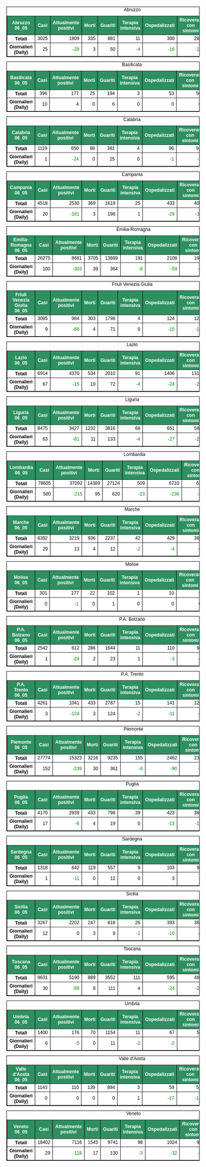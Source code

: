 <table style=" color:black; font-size:12; font-family:arial; text-align:center; " cellpadding="2.5" cellspacing="0" border="1" bordercolor="black" bgcolor="#FFFFFF">
			<caption>Abruzzo</caption>
			<tr style="color:#FFFFFF;background:#2E9061">
				<th>Abruzzo 06_05</th>
				<th>Casi</th>
				<th>Attualmente positivi</th>
				<th>Morti</th>
				<th>Guariti</th>
				<th>Terapia intensiva</th>
				<th>Ospedalizzati</th>
				<th>Ricoverati con sintomi</th>
				<th>Isolamento domiciliare</th>
				<th>Tamponi</th>
			</tr>
			<tr>
				<th>Totali</th>
				<td align="right"> 3025</td>
				<td align="right"> 1809</td>
				<td align="right"> 335</td>
				<td align="right"> 881</td>
				<td align="right"> 11</td>
				<td align="right"> 300</td>
				<td align="right"> 289</td>
				<td align="right"> 1509</td>
				<td align="right"> 42489</td>
			</tr>
			<tr>
				<th>Giornalieri (Daily)</th>
				<td align="right"> 25</td>
				<td align="right" style=" color:green; "> -28</td>
				<td align="right"> 3</td>
				<td align="right"> 50</td>
				<td align="right" style=" color:green; "> -4</td>
				<td align="right" style=" color:green; "> -16</td>
				<td align="right" style=" color:green; "> -12</td>
				<td align="right" style=" color:green; "> -12</td>
				<td align="right"> 1381</td>
			</tr>
</table>

<table style=" color:black; font-size:12; font-family:arial; text-align:center; " cellpadding="2.5" cellspacing="0" border="1" bordercolor="black" bgcolor="#FFFFFF">
			<caption>Basilicata</caption>
			<tr style="color:#FFFFFF;background:#2E9061">
				<th>Basilicata 06_05</th>
				<th>Casi</th>
				<th>Attualmente positivi</th>
				<th>Morti</th>
				<th>Guariti</th>
				<th>Terapia intensiva</th>
				<th>Ospedalizzati</th>
				<th>Ricoverati con sintomi</th>
				<th>Isolamento domiciliare</th>
				<th>Tamponi</th>
			</tr>
			<tr>
				<th>Totali</th>
				<td align="right"> 396</td>
				<td align="right"> 177</td>
				<td align="right"> 25</td>
				<td align="right"> 194</td>
				<td align="right"> 3</td>
				<td align="right"> 53</td>
				<td align="right"> 50</td>
				<td align="right"> 124</td>
				<td align="right"> 15476</td>
			</tr>
			<tr>
				<th>Giornalieri (Daily)</th>
				<td align="right"> 10</td>
				<td align="right"> 4</td>
				<td align="right"> 0</td>
				<td align="right"> 6</td>
				<td align="right"> 0</td>
				<td align="right"> 0</td>
				<td align="right"> 0</td>
				<td align="right"> 4</td>
				<td align="right"> 575</td>
			</tr>
</table>

<table style=" color:black; font-size:12; font-family:arial; text-align:center; " cellpadding="2.5" cellspacing="0" border="1" bordercolor="black" bgcolor="#FFFFFF">
			<caption>Calabria</caption>
			<tr style="color:#FFFFFF;background:#2E9061">
				<th>Calabria 06_05</th>
				<th>Casi</th>
				<th>Attualmente positivi</th>
				<th>Morti</th>
				<th>Guariti</th>
				<th>Terapia intensiva</th>
				<th>Ospedalizzati</th>
				<th>Ricoverati con sintomi</th>
				<th>Isolamento domiciliare</th>
				<th>Tamponi</th>
			</tr>
			<tr>
				<th>Totali</th>
				<td align="right"> 1119</td>
				<td align="right"> 650</td>
				<td align="right"> 88</td>
				<td align="right"> 381</td>
				<td align="right"> 4</td>
				<td align="right"> 96</td>
				<td align="right"> 92</td>
				<td align="right"> 554</td>
				<td align="right"> 40509</td>
			</tr>
			<tr>
				<th>Giornalieri (Daily)</th>
				<td align="right"> 1</td>
				<td align="right" style=" color:green; "> -24</td>
				<td align="right"> 0</td>
				<td align="right"> 25</td>
				<td align="right"> 0</td>
				<td align="right" style=" color:green; "> -1</td>
				<td align="right" style=" color:green; "> -1</td>
				<td align="right" style=" color:green; "> -23</td>
				<td align="right"> 1071</td>
			</tr>
</table>

<table style=" color:black; font-size:12; font-family:arial; text-align:center; " cellpadding="2.5" cellspacing="0" border="1" bordercolor="black" bgcolor="#FFFFFF">
			<caption>Campania</caption>
			<tr style="color:#FFFFFF;background:#2E9061">
				<th>Campania 06_05</th>
				<th>Casi</th>
				<th>Attualmente positivi</th>
				<th>Morti</th>
				<th>Guariti</th>
				<th>Terapia intensiva</th>
				<th>Ospedalizzati</th>
				<th>Ricoverati con sintomi</th>
				<th>Isolamento domiciliare</th>
				<th>Tamponi</th>
			</tr>
			<tr>
				<th>Totali</th>
				<td align="right"> 4518</td>
				<td align="right"> 2530</td>
				<td align="right"> 369</td>
				<td align="right"> 1619</td>
				<td align="right"> 25</td>
				<td align="right"> 433</td>
				<td align="right"> 408</td>
				<td align="right"> 2097</td>
				<td align="right"> 93068</td>
			</tr>
			<tr>
				<th>Giornalieri (Daily)</th>
				<td align="right"> 20</td>
				<td align="right" style=" color:green; "> -181</td>
				<td align="right"> 3</td>
				<td align="right"> 198</td>
				<td align="right"> 1</td>
				<td align="right" style=" color:green; "> -29</td>
				<td align="right" style=" color:green; "> -30</td>
				<td align="right" style=" color:green; "> -152</td>
				<td align="right"> 2525</td>
			</tr>
</table>

<table style=" color:black; font-size:12; font-family:arial; text-align:center; " cellpadding="2.5" cellspacing="0" border="1" bordercolor="black" bgcolor="#FFFFFF">
			<caption>Emilia-Romagna</caption>
			<tr style="color:#FFFFFF;background:#2E9061">
				<th>Emilia-Romagna 06_05</th>
				<th>Casi</th>
				<th>Attualmente positivi</th>
				<th>Morti</th>
				<th>Guariti</th>
				<th>Terapia intensiva</th>
				<th>Ospedalizzati</th>
				<th>Ricoverati con sintomi</th>
				<th>Isolamento domiciliare</th>
				<th>Tamponi</th>
			</tr>
			<tr>
				<th>Totali</th>
				<td align="right"> 26275</td>
				<td align="right"> 8681</td>
				<td align="right"> 3705</td>
				<td align="right"> 13889</td>
				<td align="right"> 191</td>
				<td align="right"> 2108</td>
				<td align="right"> 1917</td>
				<td align="right"> 6573</td>
				<td align="right"> 206166</td>
			</tr>
			<tr>
				<th>Giornalieri (Daily)</th>
				<td align="right"> 100</td>
				<td align="right" style=" color:green; "> -303</td>
				<td align="right"> 39</td>
				<td align="right"> 364</td>
				<td align="right" style=" color:green; "> -8</td>
				<td align="right" style=" color:green; "> -59</td>
				<td align="right" style=" color:green; "> -51</td>
				<td align="right" style=" color:green; "> -244</td>
				<td align="right"> 5739</td>
			</tr>
</table>

<table style=" color:black; font-size:12; font-family:arial; text-align:center; " cellpadding="2.5" cellspacing="0" border="1" bordercolor="black" bgcolor="#FFFFFF">
			<caption>Friuli Venezia Giulia</caption>
			<tr style="color:#FFFFFF;background:#2E9061">
				<th>Friuli Venezia Giulia 06_05</th>
				<th>Casi</th>
				<th>Attualmente positivi</th>
				<th>Morti</th>
				<th>Guariti</th>
				<th>Terapia intensiva</th>
				<th>Ospedalizzati</th>
				<th>Ricoverati con sintomi</th>
				<th>Isolamento domiciliare</th>
				<th>Tamponi</th>
			</tr>
			<tr>
				<th>Totali</th>
				<td align="right"> 3085</td>
				<td align="right"> 984</td>
				<td align="right"> 303</td>
				<td align="right"> 1798</td>
				<td align="right"> 4</td>
				<td align="right"> 124</td>
				<td align="right"> 120</td>
				<td align="right"> 860</td>
				<td align="right"> 78510</td>
			</tr>
			<tr>
				<th>Giornalieri (Daily)</th>
				<td align="right"> 9</td>
				<td align="right" style=" color:green; "> -66</td>
				<td align="right"> 4</td>
				<td align="right"> 71</td>
				<td align="right"> 0</td>
				<td align="right" style=" color:green; "> -10</td>
				<td align="right" style=" color:green; "> -10</td>
				<td align="right" style=" color:green; "> -56</td>
				<td align="right"> 3089</td>
			</tr>
</table>

<table style=" color:black; font-size:12; font-family:arial; text-align:center; " cellpadding="2.5" cellspacing="0" border="1" bordercolor="black" bgcolor="#FFFFFF">
			<caption>Lazio</caption>
			<tr style="color:#FFFFFF;background:#2E9061">
				<th>Lazio 06_05</th>
				<th>Casi</th>
				<th>Attualmente positivi</th>
				<th>Morti</th>
				<th>Guariti</th>
				<th>Terapia intensiva</th>
				<th>Ospedalizzati</th>
				<th>Ricoverati con sintomi</th>
				<th>Isolamento domiciliare</th>
				<th>Tamponi</th>
			</tr>
			<tr>
				<th>Totali</th>
				<td align="right"> 6914</td>
				<td align="right"> 4370</td>
				<td align="right"> 534</td>
				<td align="right"> 2010</td>
				<td align="right"> 91</td>
				<td align="right"> 1406</td>
				<td align="right"> 1315</td>
				<td align="right"> 2964</td>
				<td align="right"> 157307</td>
			</tr>
			<tr>
				<th>Giornalieri (Daily)</th>
				<td align="right"> 67</td>
				<td align="right" style=" color:green; "> -15</td>
				<td align="right"> 10</td>
				<td align="right"> 72</td>
				<td align="right" style=" color:green; "> -4</td>
				<td align="right" style=" color:green; "> -24</td>
				<td align="right" style=" color:green; "> -20</td>
				<td align="right"> 9</td>
				<td align="right"> 4014</td>
			</tr>
</table>

<table style=" color:black; font-size:12; font-family:arial; text-align:center; " cellpadding="2.5" cellspacing="0" border="1" bordercolor="black" bgcolor="#FFFFFF">
			<caption>Liguria</caption>
			<tr style="color:#FFFFFF;background:#2E9061">
				<th>Liguria 06_05</th>
				<th>Casi</th>
				<th>Attualmente positivi</th>
				<th>Morti</th>
				<th>Guariti</th>
				<th>Terapia intensiva</th>
				<th>Ospedalizzati</th>
				<th>Ricoverati con sintomi</th>
				<th>Isolamento domiciliare</th>
				<th>Tamponi</th>
			</tr>
			<tr>
				<th>Totali</th>
				<td align="right"> 8475</td>
				<td align="right"> 3427</td>
				<td align="right"> 1232</td>
				<td align="right"> 3816</td>
				<td align="right"> 68</td>
				<td align="right"> 651</td>
				<td align="right"> 583</td>
				<td align="right"> 2776</td>
				<td align="right"> 57622</td>
			</tr>
			<tr>
				<th>Giornalieri (Daily)</th>
				<td align="right"> 63</td>
				<td align="right" style=" color:green; "> -81</td>
				<td align="right"> 11</td>
				<td align="right"> 133</td>
				<td align="right" style=" color:green; "> -4</td>
				<td align="right" style=" color:green; "> -27</td>
				<td align="right" style=" color:green; "> -23</td>
				<td align="right" style=" color:green; "> -54</td>
				<td align="right"> 1530</td>
			</tr>
</table>

<table style=" color:black; font-size:12; font-family:arial; text-align:center; " cellpadding="2.5" cellspacing="0" border="1" bordercolor="black" bgcolor="#FFFFFF">
			<caption>Lombardia</caption>
			<tr style="color:#FFFFFF;background:#2E9061">
				<th>Lombardia 06_05</th>
				<th>Casi</th>
				<th>Attualmente positivi</th>
				<th>Morti</th>
				<th>Guariti</th>
				<th>Terapia intensiva</th>
				<th>Ospedalizzati</th>
				<th>Ricoverati con sintomi</th>
				<th>Isolamento domiciliare</th>
				<th>Tamponi</th>
			</tr>
			<tr>
				<th>Totali</th>
				<td align="right"> 78605</td>
				<td align="right"> 37092</td>
				<td align="right"> 14389</td>
				<td align="right"> 27124</td>
				<td align="right"> 509</td>
				<td align="right"> 6710</td>
				<td align="right"> 6201</td>
				<td align="right"> 30382</td>
				<td align="right"> 425290</td>
			</tr>
			<tr>
				<th>Giornalieri (Daily)</th>
				<td align="right"> 500</td>
				<td align="right" style=" color:green; "> -215</td>
				<td align="right"> 95</td>
				<td align="right"> 620</td>
				<td align="right" style=" color:green; "> -23</td>
				<td align="right" style=" color:green; "> -236</td>
				<td align="right" style=" color:green; "> -213</td>
				<td align="right"> 21</td>
				<td align="right"> 6455</td>
			</tr>
</table>

<table style=" color:black; font-size:12; font-family:arial; text-align:center; " cellpadding="2.5" cellspacing="0" border="1" bordercolor="black" bgcolor="#FFFFFF">
			<caption>Marche</caption>
			<tr style="color:#FFFFFF;background:#2E9061">
				<th>Marche 06_05</th>
				<th>Casi</th>
				<th>Attualmente positivi</th>
				<th>Morti</th>
				<th>Guariti</th>
				<th>Terapia intensiva</th>
				<th>Ospedalizzati</th>
				<th>Ricoverati con sintomi</th>
				<th>Isolamento domiciliare</th>
				<th>Tamponi</th>
			</tr>
			<tr>
				<th>Totali</th>
				<td align="right"> 6392</td>
				<td align="right"> 3219</td>
				<td align="right"> 936</td>
				<td align="right"> 2237</td>
				<td align="right"> 42</td>
				<td align="right"> 429</td>
				<td align="right"> 387</td>
				<td align="right"> 2790</td>
				<td align="right"> 67256</td>
			</tr>
			<tr>
				<th>Giornalieri (Daily)</th>
				<td align="right"> 29</td>
				<td align="right"> 13</td>
				<td align="right"> 4</td>
				<td align="right"> 12</td>
				<td align="right" style=" color:green; "> -2</td>
				<td align="right" style=" color:green; "> -4</td>
				<td align="right" style=" color:green; "> -2</td>
				<td align="right"> 17</td>
				<td align="right"> 1858</td>
			</tr>
</table>

<table style=" color:black; font-size:12; font-family:arial; text-align:center; " cellpadding="2.5" cellspacing="0" border="1" bordercolor="black" bgcolor="#FFFFFF">
			<caption>Molise</caption>
			<tr style="color:#FFFFFF;background:#2E9061">
				<th>Molise 06_05</th>
				<th>Casi</th>
				<th>Attualmente positivi</th>
				<th>Morti</th>
				<th>Guariti</th>
				<th>Terapia intensiva</th>
				<th>Ospedalizzati</th>
				<th>Ricoverati con sintomi</th>
				<th>Isolamento domiciliare</th>
				<th>Tamponi</th>
			</tr>
			<tr>
				<th>Totali</th>
				<td align="right"> 301</td>
				<td align="right"> 177</td>
				<td align="right"> 22</td>
				<td align="right"> 102</td>
				<td align="right"> 1</td>
				<td align="right"> 10</td>
				<td align="right"> 9</td>
				<td align="right"> 167</td>
				<td align="right"> 7528</td>
			</tr>
			<tr>
				<th>Giornalieri (Daily)</th>
				<td align="right"> 0</td>
				<td align="right" style=" color:green; "> -1</td>
				<td align="right"> 0</td>
				<td align="right"> 1</td>
				<td align="right"> 0</td>
				<td align="right"> 0</td>
				<td align="right"> 0</td>
				<td align="right" style=" color:green; "> -1</td>
				<td align="right"> 200</td>
			</tr>
</table>

<table style=" color:black; font-size:12; font-family:arial; text-align:center; " cellpadding="2.5" cellspacing="0" border="1" bordercolor="black" bgcolor="#FFFFFF">
			<caption>P.A. Bolzano</caption>
			<tr style="color:#FFFFFF;background:#2E9061">
				<th>P.A. Bolzano 06_05</th>
				<th>Casi</th>
				<th>Attualmente positivi</th>
				<th>Morti</th>
				<th>Guariti</th>
				<th>Terapia intensiva</th>
				<th>Ospedalizzati</th>
				<th>Ricoverati con sintomi</th>
				<th>Isolamento domiciliare</th>
				<th>Tamponi</th>
			</tr>
			<tr>
				<th>Totali</th>
				<td align="right"> 2542</td>
				<td align="right"> 612</td>
				<td align="right"> 286</td>
				<td align="right"> 1644</td>
				<td align="right"> 11</td>
				<td align="right"> 110</td>
				<td align="right"> 99</td>
				<td align="right"> 502</td>
				<td align="right"> 45264</td>
			</tr>
			<tr>
				<th>Giornalieri (Daily)</th>
				<td align="right"> 1</td>
				<td align="right" style=" color:green; "> -24</td>
				<td align="right"> 2</td>
				<td align="right"> 23</td>
				<td align="right"> 1</td>
				<td align="right" style=" color:green; "> -3</td>
				<td align="right" style=" color:green; "> -4</td>
				<td align="right" style=" color:green; "> -21</td>
				<td align="right"> 591</td>
			</tr>
</table>

<table style=" color:black; font-size:12; font-family:arial; text-align:center; " cellpadding="2.5" cellspacing="0" border="1" bordercolor="black" bgcolor="#FFFFFF">
			<caption>P.A. Trento</caption>
			<tr style="color:#FFFFFF;background:#2E9061">
				<th>P.A. Trento 06_05</th>
				<th>Casi</th>
				<th>Attualmente positivi</th>
				<th>Morti</th>
				<th>Guariti</th>
				<th>Terapia intensiva</th>
				<th>Ospedalizzati</th>
				<th>Ricoverati con sintomi</th>
				<th>Isolamento domiciliare</th>
				<th>Tamponi</th>
			</tr>
			<tr>
				<th>Totali</th>
				<td align="right"> 4261</td>
				<td align="right"> 1041</td>
				<td align="right"> 433</td>
				<td align="right"> 2787</td>
				<td align="right"> 15</td>
				<td align="right"> 141</td>
				<td align="right"> 126</td>
				<td align="right"> 900</td>
				<td align="right"> 42870</td>
			</tr>
			<tr>
				<th>Giornalieri (Daily)</th>
				<td align="right"> 3</td>
				<td align="right" style=" color:green; "> -124</td>
				<td align="right"> 3</td>
				<td align="right"> 124</td>
				<td align="right" style=" color:green; "> -2</td>
				<td align="right" style=" color:green; "> -11</td>
				<td align="right" style=" color:green; "> -9</td>
				<td align="right" style=" color:green; "> -113</td>
				<td align="right"> 809</td>
			</tr>
</table>

<table style=" color:black; font-size:12; font-family:arial; text-align:center; " cellpadding="2.5" cellspacing="0" border="1" bordercolor="black" bgcolor="#FFFFFF">
			<caption>Piemonte</caption>
			<tr style="color:#FFFFFF;background:#2E9061">
				<th>Piemonte 06_05</th>
				<th>Casi</th>
				<th>Attualmente positivi</th>
				<th>Morti</th>
				<th>Guariti</th>
				<th>Terapia intensiva</th>
				<th>Ospedalizzati</th>
				<th>Ricoverati con sintomi</th>
				<th>Isolamento domiciliare</th>
				<th>Tamponi</th>
			</tr>
			<tr>
				<th>Totali</th>
				<td align="right"> 27774</td>
				<td align="right"> 15323</td>
				<td align="right"> 3216</td>
				<td align="right"> 9235</td>
				<td align="right"> 155</td>
				<td align="right"> 2462</td>
				<td align="right"> 2307</td>
				<td align="right"> 12861</td>
				<td align="right"> 181316</td>
			</tr>
			<tr>
				<th>Giornalieri (Daily)</th>
				<td align="right"> 152</td>
				<td align="right" style=" color:green; "> -239</td>
				<td align="right"> 30</td>
				<td align="right"> 361</td>
				<td align="right" style=" color:green; "> -6</td>
				<td align="right" style=" color:green; "> -90</td>
				<td align="right" style=" color:green; "> -84</td>
				<td align="right" style=" color:green; "> -149</td>
				<td align="right"> 5238</td>
			</tr>
</table>

<table style=" color:black; font-size:12; font-family:arial; text-align:center; " cellpadding="2.5" cellspacing="0" border="1" bordercolor="black" bgcolor="#FFFFFF">
			<caption>Puglia</caption>
			<tr style="color:#FFFFFF;background:#2E9061">
				<th>Puglia 06_05</th>
				<th>Casi</th>
				<th>Attualmente positivi</th>
				<th>Morti</th>
				<th>Guariti</th>
				<th>Terapia intensiva</th>
				<th>Ospedalizzati</th>
				<th>Ricoverati con sintomi</th>
				<th>Isolamento domiciliare</th>
				<th>Tamponi</th>
			</tr>
			<tr>
				<th>Totali</th>
				<td align="right"> 4170</td>
				<td align="right"> 2939</td>
				<td align="right"> 433</td>
				<td align="right"> 798</td>
				<td align="right"> 39</td>
				<td align="right"> 423</td>
				<td align="right"> 384</td>
				<td align="right"> 2516</td>
				<td align="right"> 69128</td>
			</tr>
			<tr>
				<th>Giornalieri (Daily)</th>
				<td align="right"> 17</td>
				<td align="right" style=" color:green; "> -6</td>
				<td align="right"> 4</td>
				<td align="right"> 19</td>
				<td align="right"> 0</td>
				<td align="right" style=" color:green; "> -13</td>
				<td align="right" style=" color:green; "> -13</td>
				<td align="right"> 7</td>
				<td align="right"> 1961</td>
			</tr>
</table>

<table style=" color:black; font-size:12; font-family:arial; text-align:center; " cellpadding="2.5" cellspacing="0" border="1" bordercolor="black" bgcolor="#FFFFFF">
			<caption>Sardegna</caption>
			<tr style="color:#FFFFFF;background:#2E9061">
				<th>Sardegna 06_05</th>
				<th>Casi</th>
				<th>Attualmente positivi</th>
				<th>Morti</th>
				<th>Guariti</th>
				<th>Terapia intensiva</th>
				<th>Ospedalizzati</th>
				<th>Ricoverati con sintomi</th>
				<th>Isolamento domiciliare</th>
				<th>Tamponi</th>
			</tr>
			<tr>
				<th>Totali</th>
				<td align="right"> 1318</td>
				<td align="right"> 642</td>
				<td align="right"> 119</td>
				<td align="right"> 557</td>
				<td align="right"> 9</td>
				<td align="right"> 103</td>
				<td align="right"> 94</td>
				<td align="right"> 539</td>
				<td align="right"> 28867</td>
			</tr>
			<tr>
				<th>Giornalieri (Daily)</th>
				<td align="right"> 1</td>
				<td align="right" style=" color:green; "> -11</td>
				<td align="right"> 0</td>
				<td align="right"> 12</td>
				<td align="right"> 0</td>
				<td align="right"> 3</td>
				<td align="right"> 3</td>
				<td align="right" style=" color:green; "> -14</td>
				<td align="right"> 815</td>
			</tr>
</table>

<table style=" color:black; font-size:12; font-family:arial; text-align:center; " cellpadding="2.5" cellspacing="0" border="1" bordercolor="black" bgcolor="#FFFFFF">
			<caption>Sicilia</caption>
			<tr style="color:#FFFFFF;background:#2E9061">
				<th>Sicilia 06_05</th>
				<th>Casi</th>
				<th>Attualmente positivi</th>
				<th>Morti</th>
				<th>Guariti</th>
				<th>Terapia intensiva</th>
				<th>Ospedalizzati</th>
				<th>Ricoverati con sintomi</th>
				<th>Isolamento domiciliare</th>
				<th>Tamponi</th>
			</tr>
			<tr>
				<th>Totali</th>
				<td align="right"> 3267</td>
				<td align="right"> 2202</td>
				<td align="right"> 247</td>
				<td align="right"> 818</td>
				<td align="right"> 26</td>
				<td align="right"> 393</td>
				<td align="right"> 367</td>
				<td align="right"> 1809</td>
				<td align="right"> 91306</td>
			</tr>
			<tr>
				<th>Giornalieri (Daily)</th>
				<td align="right"> 12</td>
				<td align="right"> 0</td>
				<td align="right"> 3</td>
				<td align="right"> 9</td>
				<td align="right" style=" color:green; "> -1</td>
				<td align="right" style=" color:green; "> -10</td>
				<td align="right" style=" color:green; "> -9</td>
				<td align="right"> 10</td>
				<td align="right"> 4140</td>
			</tr>
</table>

<table style=" color:black; font-size:12; font-family:arial; text-align:center; " cellpadding="2.5" cellspacing="0" border="1" bordercolor="black" bgcolor="#FFFFFF">
			<caption>Toscana</caption>
			<tr style="color:#FFFFFF;background:#2E9061">
				<th>Toscana 06_05</th>
				<th>Casi</th>
				<th>Attualmente positivi</th>
				<th>Morti</th>
				<th>Guariti</th>
				<th>Terapia intensiva</th>
				<th>Ospedalizzati</th>
				<th>Ricoverati con sintomi</th>
				<th>Isolamento domiciliare</th>
				<th>Tamponi</th>
			</tr>
			<tr>
				<th>Totali</th>
				<td align="right"> 9631</td>
				<td align="right"> 5190</td>
				<td align="right"> 889</td>
				<td align="right"> 3552</td>
				<td align="right"> 111</td>
				<td align="right"> 595</td>
				<td align="right"> 484</td>
				<td align="right"> 4595</td>
				<td align="right"> 157260</td>
			</tr>
			<tr>
				<th>Giornalieri (Daily)</th>
				<td align="right"> 30</td>
				<td align="right" style=" color:green; "> -89</td>
				<td align="right"> 8</td>
				<td align="right"> 111</td>
				<td align="right"> 4</td>
				<td align="right" style=" color:green; "> -24</td>
				<td align="right" style=" color:green; "> -28</td>
				<td align="right" style=" color:green; "> -65</td>
				<td align="right"> 4813</td>
			</tr>
</table>

<table style=" color:black; font-size:12; font-family:arial; text-align:center; " cellpadding="2.5" cellspacing="0" border="1" bordercolor="black" bgcolor="#FFFFFF">
			<caption>Umbria</caption>
			<tr style="color:#FFFFFF;background:#2E9061">
				<th>Umbria 06_05</th>
				<th>Casi</th>
				<th>Attualmente positivi</th>
				<th>Morti</th>
				<th>Guariti</th>
				<th>Terapia intensiva</th>
				<th>Ospedalizzati</th>
				<th>Ricoverati con sintomi</th>
				<th>Isolamento domiciliare</th>
				<th>Tamponi</th>
			</tr>
			<tr>
				<th>Totali</th>
				<td align="right"> 1400</td>
				<td align="right"> 176</td>
				<td align="right"> 70</td>
				<td align="right"> 1154</td>
				<td align="right"> 11</td>
				<td align="right"> 67</td>
				<td align="right"> 56</td>
				<td align="right"> 109</td>
				<td align="right"> 39998</td>
			</tr>
			<tr>
				<th>Giornalieri (Daily)</th>
				<td align="right"> 6</td>
				<td align="right" style=" color:green; "> -5</td>
				<td align="right"> 0</td>
				<td align="right"> 11</td>
				<td align="right" style=" color:green; "> -2</td>
				<td align="right" style=" color:green; "> -2</td>
				<td align="right"> 0</td>
				<td align="right" style=" color:green; "> -3</td>
				<td align="right"> 954</td>
			</tr>
</table>

<table style=" color:black; font-size:12; font-family:arial; text-align:center; " cellpadding="2.5" cellspacing="0" border="1" bordercolor="black" bgcolor="#FFFFFF">
			<caption>Valle d'Aosta</caption>
			<tr style="color:#FFFFFF;background:#2E9061">
				<th>Valle d'Aosta 06_05</th>
				<th>Casi</th>
				<th>Attualmente positivi</th>
				<th>Morti</th>
				<th>Guariti</th>
				<th>Terapia intensiva</th>
				<th>Ospedalizzati</th>
				<th>Ricoverati con sintomi</th>
				<th>Isolamento domiciliare</th>
				<th>Tamponi</th>
			</tr>
			<tr>
				<th>Totali</th>
				<td align="right"> 1143</td>
				<td align="right"> 110</td>
				<td align="right"> 139</td>
				<td align="right"> 894</td>
				<td align="right"> 3</td>
				<td align="right"> 59</td>
				<td align="right"> 56</td>
				<td align="right"> 51</td>
				<td align="right"> 8484</td>
			</tr>
			<tr>
				<th>Giornalieri (Daily)</th>
				<td align="right"> 0</td>
				<td align="right"> 0</td>
				<td align="right"> 0</td>
				<td align="right"> 0</td>
				<td align="right"> 1</td>
				<td align="right" style=" color:green; "> -17</td>
				<td align="right" style=" color:green; "> -18</td>
				<td align="right"> 17</td>
				<td align="right"> 213</td>
			</tr>
</table>

<table style=" color:black; font-size:12; font-family:arial; text-align:center; " cellpadding="2.5" cellspacing="0" border="1" bordercolor="black" bgcolor="#FFFFFF">
			<caption>Veneto</caption>
			<tr style="color:#FFFFFF;background:#2E9061">
				<th>Veneto 06_05</th>
				<th>Casi</th>
				<th>Attualmente positivi</th>
				<th>Morti</th>
				<th>Guariti</th>
				<th>Terapia intensiva</th>
				<th>Ospedalizzati</th>
				<th>Ricoverati con sintomi</th>
				<th>Isolamento domiciliare</th>
				<th>Tamponi</th>
			</tr>
			<tr>
				<th>Totali</th>
				<td align="right"> 18402</td>
				<td align="right"> 7116</td>
				<td align="right"> 1545</td>
				<td align="right"> 9741</td>
				<td align="right"> 98</td>
				<td align="right"> 1024</td>
				<td align="right"> 926</td>
				<td align="right"> 6092</td>
				<td align="right"> 390952</td>
			</tr>
			<tr>
				<th>Giornalieri (Daily)</th>
				<td align="right"> 29</td>
				<td align="right" style=" color:green; "> -118</td>
				<td align="right"> 17</td>
				<td align="right"> 130</td>
				<td align="right" style=" color:green; "> -3</td>
				<td align="right" style=" color:green; "> -32</td>
				<td align="right" style=" color:green; "> -29</td>
				<td align="right" style=" color:green; "> -86</td>
				<td align="right"> 7292</td>
			</tr>
</table>

